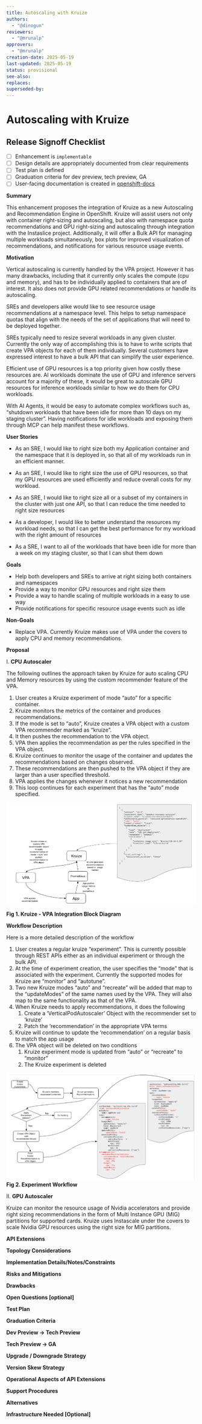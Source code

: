 ```yaml
---
title: Autoscaling with Kruize
authors:
  - "@dinogun"
reviewers:
  - "@mrunalp"
approvers:
  - "@mrunalp"
creation-date: 2025-05-19
last-updated: 2025-05-19
status: provisional
see-also:
replaces:
superseded-by:
---
```


# Autoscaling with Kruize

## Release Signoff Checklist

- [ ] Enhancement is `implementable`
- [ ] Design details are appropriately documented from clear requirements
- [ ] Test plan is defined
- [ ] Graduation criteria for dev preview, tech preview, GA
- [ ] User-facing documentation is created in [openshift-docs](https://github.com/openshift/openshift-docs/)

**Summary**

This enhancement proposes the integration of Kruize as a new Autoscaling and Recommendation Engine in OpenShift. Kruize will assist users not only with container right-sizing and autoscaling, but also with namespace quota recommendations and GPU right-sizing and autoscaling through integration with the Instaslice project. Additionally, it will offer a Bulk API for managing multiple workloads simultaneously, box plots for improved visualization of recommendations, and notifications for various resource usage events.


**Motivation**

Vertical autoscaling is currently handled by the VPA project. However it has many drawbacks, including that it currently only scales the compute (cpu and memory), and has to be individually applied to containers that are of interest. It also does not provide GPU related recommendations or handle its autoscaling.

SREs and developers alike would like to see resource usage recommendations at a namespace level. This helps to setup namespace quotas that align with the needs of the set of applications that will need to be deployed together.

SREs typically need to resize several workloads in any given cluster. Currently the only way of accomplishing this is to have to write scripts that create VPA objects for each of them individually. Several customers have expressed interest to have a bulk API that can simplify the user experience.

Efficient use of GPU resources is a top priority given how costly these resources are. AI workloads dominate the use of GPU and inference servers account for a majority of these, it would be great to autoscale GPU resources for inference workloads similar to how we do them for CPU workloads.

With AI Agents, it would be easy to automate complex workflows such as, “shutdown workloads that have been idle for more than 10 days on my staging cluster”. Having notifications for idle workloads and exposing them through MCP can help manifest these workflows.

**User Stories**

* As an SRE, I would like to right size both my Application container and the namespace that it is deployed in, so that all of my workloads run in an efficient manner.

* As an SRE, I would like to right size the use of GPU resources, so that my GPU resources are used efficiently and reduce overall costs for my workload.  

* As an SRE, I would like to right size all or a subset of my containers in the cluster with just one API, so that I can reduce the time needed to right size resources  

* As a developer, I would like to better understand the resources my workload needs, so that I can get the best performance for my workload with the right amount of resources  

* As a SRE, I want to all of the workloads that have been idle for more than a week on my staging cluster, so that I can shut them down

**Goals**

* Help both developers and SREs to arrive at right sizing both containers and namespaces
* Provide a way to monitor GPU resources and right size them
* Provide a way to handle scaling of multiple workloads in a easy to use way
* Provide notifications for specific resource usage events such as idle

**Non-Goals**

* Replace VPA. Currently Kruize makes use of VPA under the covers to apply CPU and memory recommendations.

**Proposal**

I. **CPU Autoscaler**

The following outlines the approach taken by Kruize for auto scaling CPU and Memory resources by using the custom recommender feature of the VPA.

1. User creates a Kruize experiment of mode “auto” for a specific container.
2. Kruize monitors the metrics of the container and produces recommendations.
3. If the mode is set to “auto”, Kruize creates a VPA object with a custom VPA recommender marked as “kruize”.
4. It then pushes the recommendation to the VPA object.
5. VPA then applies the recommendation as per the rules specified in the VPA object.
6. Kruize continues to monitor the usage of the container and updates the recommendations based on changes observed.
7. These recommendations are then pushed to the VPA object if they are larger than a user specified threshold.
8. VPA applies the changes whenever it notices a new recommendation
9. This loop continues for each experiment that has the “auto” mode specified.

![Kruize VPA Integration](kruize-vpa-block-dia.png)

**Fig 1\. Kruize \- VPA Integration Block Diagram**

**Workflow Description**

Here is a more detailed description of the workflow

1. User creates a regular kruize “experiment”. This is currently possible through REST APIs either as an individual experiment or through the bulk API.
2. At the time of experiment creation, the user specifies the “mode” that is associated with the experiment. Currently the supported modes for Kruize are “monitor” and “autotune”.
3. Two new Kruize modes “auto” and “recreate” will be added that map to the “updateModes” of the same names used by the VPA. They will also map to the same functionality as that of the VPA.
4. When Kruize needs to apply recommendations, it does the following
   1. Create a ‘VerticalPodAutoscaler’ Object with the recommender set to ‘kruize’
   2. Patch the ‘recommendation’ in the appropriate VPA terms
5. Kruize will continue to update the ‘recommendation’ on a regular basis to match the app usage
6. The VPA object will be deleted on two conditions
   1. Kruize experiment mode is updated from “auto” or “recreate” to “monitor”
   2. The Kruize experiment is deleted

![Kruize VPA Workflow](kruize-vpa-workflow.png)
**Fig 2\. Experiment Workflow**

II. **GPU Autoscaler**

Kruize can monitor the resource usage of Nvidia accelerators and provide right sizing recommendations in the form of Multi Instance GPU (MIG) partitions for supported cards. Kruize uses Instascale under the covers to scale Nvidia GPU resources using the right size for MIG partitions.

**API Extensions**

**Topology Considerations**

**Implementation Details/Notes/Constraints**

**Risks and Mitigations**

**Drawbacks**

**Open Questions \[optional\]**

**Test Plan**

**Graduation Criteria**

**Dev Preview \-\> Tech Preview**

**Tech Preview \-\> GA**

**Upgrade / Downgrade Strategy**

**Version Skew Strategy**

**Operational Aspects of API Extensions**

**Support Procedures**

**Alternatives**

**Infrastructure Needed \[Optional\]**
